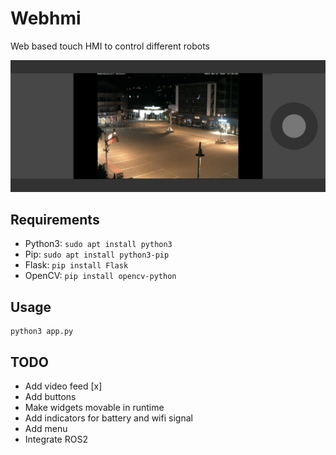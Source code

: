 # Webhmi

Web based touch HMI to control different robots

![HMI](media/TouchHmi.png)

## Requirements
- Python3: `sudo apt install python3`
- Pip: `sudo apt install python3-pip`
- Flask: `pip install Flask `
- OpenCV: `pip install opencv-python`

## Usage
    python3 app.py

## TODO
- Add video feed [x]
- Add buttons
- Make widgets movable in runtime
- Add indicators for battery and wifi signal
- Add menu
- Integrate ROS2
